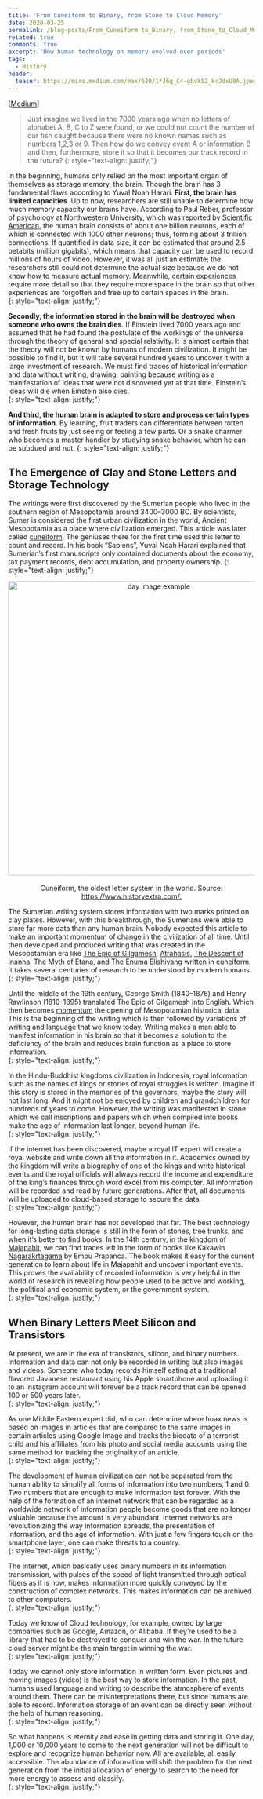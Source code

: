 ```yaml
---
title: 'From Cuneiform to Binary, from Stone to Cloud Memory'
date: 2020-03-25
permalink: /blog-posts/From_Cuneiform to_Binary, from_Stone_to_Cloud_Memory/
related: true
comments: true
excerpt: 'How human technology on memory evolved over periods'
tags:
  - History
header:
  teaser: https://miro.medium.com/max/620/1*J6q_C4-gbvXS2_krJdxU9A.jpeg
---
```


[[Medium](https://medium.com/@rifkikurniawan17/dari-cuneiform-hingga-biner-dari-batu-hingga-cloud-memory-bagaimana-kita-menyimpan-data-dari-40fbdf5707a1 "Medium")]

> Just imagine we lived in the 7000 years ago when no letters of alphabet A, B, C to Z were found, or we could not count the number of our fish caught because there were no known names such as numbers 1,2,3 or 9. Then how do we convey event A or information B and then, furthermore, store it so that it becomes our track record in the future?
{: style="text-align: justify;"}


In the beginning, humans only relied on the most important organ of themselves as storage memory, the brain. Though the brain has 3 fundamental flaws according to Yuval Noah Harari. **First, the brain has limited capacities**. Up to now, researchers are still unable to determine how much memory capacity our brains have. According to Paul Reber, professor of psychology at Northwestern University, which was reported by [Scientific American](https://www.scientificamerican.com/article/what-is-the-memory-capacity/), the human brain consists of about one billion neurons, each of which is connected with 1000 other neurons; thus, forming about 3 trillion connections. If quantified in data size, it can be estimated that around 2.5 petabits (million gigabits), which means that capacity can be used to record millions of hours of video. However, it was all just an estimate; the researchers still could not determine the actual size because we do not know how to measure actual memory. Meanwhile, certain experiences require more detail so that they require more space in the brain so that other experiences are forgotten and free up to certain spaces in the brain.  
{: style="text-align: justify;"}

  
**Secondly, the information stored in the brain will be destroyed when someone who owns the brain dies**. If Einstein lived 7000 years ago and assumed that he had found the postulate of the workings of the universe through the theory of general and special relativity. It is almost certain that the theory will not be known by humans of modern civilization. It might be possible to find it, but it will take several hundred years to uncover it with a large investment of research. We must find traces of historical information and data without writing, drawing, painting because writing as a manifestation of ideas that were not discovered yet at that time. Einstein’s ideas will die when Einstein also dies.  
{: style="text-align: justify;"}

  
**And third, the human brain is adapted to store and process certain types of information**. By learning, fruit traders can differentiate between rotten and fresh fruits by just seeing or feeling a few parts. Or a snake charmer who becomes a master handler by studying snake behavior, when he can be subdued and not.
{: style="text-align: justify;"}

  
## The Emergence of Clay and Stone Letters and Storage Technology
The writings were first discovered by the Sumerian people who lived in the southern region of Mesopotamia around 3400–3000 BC. By scientists, Sumer is considered the first urban civilization in the world, Ancient Mesopotamia as a place where civilization emerged. This article was later called [cuneiform](https://www.ancient.eu/cuneiform/). The geniuses there for the first time used this letter to count and record. In his book “Sapiens”, Yuval Noah Harari explained that Sumerian’s first manuscripts only contained documents about the economy, tax payment records, debt accumulation, and property ownership.
{: style="text-align: justify;"}


<p align="center">
  <img src="https://miro.medium.com/max/620/1*J6q_C4-gbvXS2_krJdxU9A.jpeg" alt="day image example" width="600px">
  <br />
  <br />
  Cuneiform, the oldest letter system in the world. Source: <a href="https://www.historyextra.com/">https://www.historyextra.com/.</a>
</p> 
  
The Sumerian writing system stores information with two marks printed on clay plates. However, with this breakthrough, the Sumerians were able to store far more data than any human brain. Nobody expected this article to make an important momentum of change in the civilization of all time. Until then developed and produced writing that was created in the Mesopotamian era like [The Epic of Gilgamesh](https://www.britannica.com/topic/Epic-of-Gilgamesh), [Atrahasis](https://www.ancient.eu/article/227/the-atrahasis-epic-the-great-flood--the-meaning-of/), [The Descent of Inanna](https://www.ancient.eu/article/215/inannas-descent-a-sumerian-tale-of-injustice/), [The Myth of Etana](https://www.ancient.eu/article/224/the-myth-of-etana/), and [The Enuma Elishiyang](https://www.ancient.eu/article/225/enuma-elish---the-babylonian-epic-of-creation---fu/) written in cuneiform. It takes several centuries of research to be understood by modern humans.  
{: style="text-align: justify;"}  
  
Until the middle of the 19th century, George Smith (1840–1876) and Henry Rawlinson (1810–1895) translated The Epic of Gilgamesh into English. Which then becomes [momentum](https://www.nationalgeographic.com/history/magazine/2018/01-02/history-gilgamesh-epic-discovery/) the opening of Mesopotamian historical data. This is the beginning of the writing which is then followed by variations of writing and language that we know today. Writing makes a man able to manifest information in his brain so that it becomes a solution to the deficiency of the brain and reduces brain function as a place to store information.  
{: style="text-align: justify;"}

  
  
In the Hindu-Buddhist kingdoms civilization in Indonesia, royal information such as the names of kings or stories of royal struggles is written. Imagine if this story is stored in the memories of the governors, maybe the story will not last long. And it might not be enjoyed by children and grandchildren for hundreds of years to come. However, the writing was manifested in stone which we call inscriptions and papers which when compiled into books make the age of information last longer, beyond human life.  
{: style="text-align: justify;"}

  
  
If the internet has been discovered, maybe a royal IT expert will create a royal website and write down all the information in it. Academics owned by the kingdom will write a biography of one of the kings and write historical events and the royal officials will always record the income and expenditure of the king’s finances through word excel from his computer. All information will be recorded and read by future generations. After that, all documents will be uploaded to cloud-based storage to secure the data.  
{: style="text-align: justify;"}

  
  
However, the human brain has not developed that far. The best technology for long-lasting data storage is still in the form of stones, tree trunks, and when it’s better to find books. In the 14th century, in the kingdom of [Majapahit](https://historia.id/kuno/articles/awal-mula-kerajaan-majapahit-D8J4o), we can find traces left in the form of books like Kakawin [Nagarakrtagama](https://id.wikipedia.org/wiki/Kakawin_Nagarakretagama) by Empu Prapanca. The book makes it easy for the current generation to learn about life in Majapahit and uncover important events. This proves the availability of recorded information is very helpful in the world of research in revealing how people used to be active and working, the political and economic system, or the government system.  
{: style="text-align: justify;"}


## When Binary Letters Meet Silicon and Transistors
At present, we are in the era of transistors, silicon, and binary numbers. Information and data can not only be recorded in writing but also images and videos. Someone who today records himself eating at a traditional flavored Javanese restaurant using his Apple smartphone and uploading it to an Instagram account will forever be a track record that can be opened 100 or 500 years later.  
{: style="text-align: justify;"}

  
  
As one Middle Eastern expert did, who can determine where hoax news is based on images in articles that are compared to the same images in certain articles using Google Image and tracks the biodata of a terrorist child and his affiliates from his photo and social media accounts using the same method for tracking the originality of an article.  
{: style="text-align: justify;"}

  
  
The development of human civilization can not be separated from the human ability to simplify all forms of information into two numbers, 1 and 0. Two numbers that are enough to make information last forever. With the help of the formation of an internet network that can be regarded as a worldwide network of information people become goods that are no longer valuable because the amount is very abundant. Internet networks are revolutionizing the way information spreads, the presentation of information, and the age of information. With just a few fingers touch on the smartphone layer, one can make threats to a country.  
{: style="text-align: justify;"}

  
  
The internet, which basically uses binary numbers in its information transmission, with pulses of the speed of light transmitted through optical fibers as it is now, makes information more quickly conveyed by the construction of complex networks. This makes information can be archived to other computers.  
{: style="text-align: justify;"}

  
  
Today we know of Cloud technology, for example, owned by large companies such as Google, Amazon, or Alibaba. If they’re used to be a library that had to be destroyed to conquer and win the war. In the future cloud server might be the main target in winning the war.  
{: style="text-align: justify;"}

  
  
Today we cannot only store information in written form. Even pictures and moving images (video) is the best way to store information. In the past, humans used language and writing to describe the atmosphere of events around them. There can be misinterpretations there, but since humans are able to record. Information storage of an event can be directly seen without the help of human reasoning.  
{: style="text-align: justify;"}

  
  
So what happens is eternity and ease in getting data and storing it. One day, 1,000 or 10,000 years to come to the next generation will not be difficult to explore and recognize human behavior now. All are available, all easily accessible. The abundance of information will shift the problem for the next generation from the initial allocation of energy to search to the need for more energy to assess and classify.  
{: style="text-align: justify;"}
